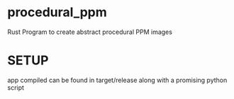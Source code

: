 # procedural_ppm
Rust Program to create abstract procedural PPM images

# SETUP
app compiled can be found in target/release along with a promising python script
